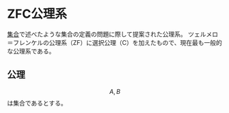 # ZFC公理系

[集合](set.md)で述べたような集合の定義の問題に際して提案された公理系。
ツェルメロ＝フレンケルの公理系（ZF）に選択公理（C）を加えたもので、現在最も一般的な公理系である。

## 公理

$$A,B$$ は集合であるとする。

